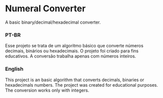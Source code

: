 # Numeral Converter

A basic binary/decimal/hexadecimal converter.


### PT-BR

Esse projeto se trata de um algoritmo básico que converte números decimais, binários ou hexadecimais. O projeto foi criado para fins educativos. A conversão trabalha apenas com números inteiros.


### English

This project is an basic algorithm that converts decimals, binaries or hexadecimals numbers. The project was created for educational purposes. The conversion works only with integers. 